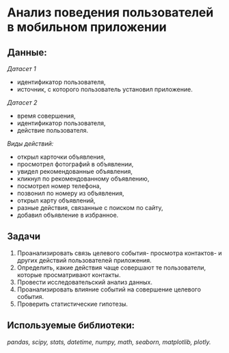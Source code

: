 # Анализ поведения пользователей в мобильном приложении  

## Данные:  

*Датасет 1* 

- идентификатор пользователя,
- источник, с которого пользователь установил приложение.

*Датасет 2*

- время совершения,
- идентификатор пользователя,
- действие пользователя. 

*Виды действий:*

- открыл карточки объявления,
- просмотрел фотографий в объявлении,
- увидел рекомендованные объявления,
- кликнул по рекомендованному объявлению,
- посмотрел номер телефона,
- позвонил по номеру из объявления,
- открыл карту объявлений,
- разные действия, связанные с поиском по сайту,
- добавил объявление в избранное.

## Задачи

1. Проанализировать связь целевого события- просмотра контактов- и других действий пользователей приложения.
2. Определить, какие действия чаще совершают те пользователи, которые просматривают контакты.
3. Провести исследовательский анализ данных.
4. Проанализировать влияние событий на совершение целевого события.
5. Проверить статистические гипотезы.

## Используемые библиотеки:  

*pandas, scipy, stats, datetime, numpy, math, seaborn, matplotlib, plotly.*

